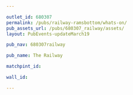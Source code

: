 ```yaml
---

outlet_id: 680307
permalink: /pubs/railway-ramsbottom/whats-on/
pub_assets_url: /pubs/680307_railway/assets/
layout: PubEvents-updateMarch19

pub_nav: 680307railway

pub_name: The Railway

matchpint_id: 

wall_id:

---
```

